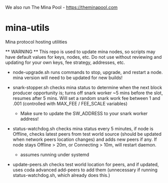 We also run The Mina Pool - https://theminapool.com

# mina-utils
Mina protocol hosting utilities 

** WARNING ** 
This repo is used to update mina nodes, so scripts may have default values for keys, nodes, etc. 
Do not use without reviewing and updating for your own keys, fee strategy, addresses, etc.

* node-upgrade.sh runs commands to stop, upgrade, and restart a node. mina version will need to be updated for new builds!

* snark-stopper.sh checks mina status to determine when the next block producer opportunity is; turns off snark worker ~5 mins before the slot, resumes after 5 mins. Will set a random snark work fee between 1 and .001 (controlled with MAX_FEE / FEE_SCALE variables) 
	* Make sure to update the SW_ADDRESS to your snark worker address!

* status-watchdog.sh checks mina status every 5 minutes, if node is Offline, checks latest peers from test world source (should be updated when network peers location changes) and adds new peers if any. If node stays Offline > 20m, or Connecting > 10m, will restart daemon.
  * assumes running under systemd

* update-peers.sh checks test world location for peers, and if updated, uses coda advanced add-peers to add them (unnecessary if running status-watchdog.sh, which already does this.)
